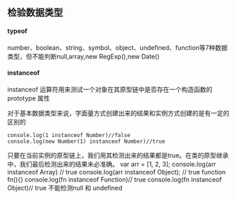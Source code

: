 ## 检验数据类型

#### typeof
number、boolean、string、symbol、object、undefined、function等7种数据类型，但不能判断null,array,new RegExp(),new Date()

#### instanceof
instanceof 运算符用来测试一个对象在其原型链中是否存在一个构造函数的 prototype 属性
>
  对于基本数据类型来说，字面量方式创建出来的结果和实例方式创建的是有一定的区别的
    
    console.log(1 instanceof Number)//false
    console.log(new Number(1) instanceof Number)//true
    
  只要在当前实例的原型链上，我们用其检测出来的结果都是true。在类的原型继承中，我们最后检测出来的结果未必准确。
    var arr = [1, 2, 3];
    console.log(arr instanceof Array) // true
    console.log(arr instanceof Object);  // true
    function fn(){}
    console.log(fn instanceof Function)// true
    console.log(fn instanceof Object)// true 
  不能检测null 和 undefined  
>